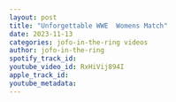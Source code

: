```yaml
---
layout: post
title: "Unforgettable WWE  Womens Match"
date: 2023-11-13
categories: jofo-in-the-ring videos
author: jofo-in-the-ring
spotify_track_id: 
youtube_video_id: RxHiVij894I
apple_track_id: 
youtube_metadata: 
---
```

